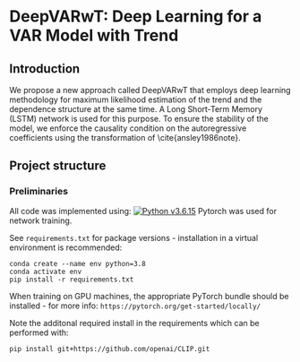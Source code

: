# DeepVARwT: Deep Learning for a VAR Model with Trend
## Introduction
We propose a new approach called DeepVARwT that employs deep learning methodology for maximum likelihood estimation of the trend and the dependence structure at the same time. A Long Short-Term Memory (LSTM) network is used for this purpose. To ensure the stability of the model, we enforce the causality condition on the autoregressive coefficients using the transformation of \cite{ansley1986note}. 
## Project structure

### Preliminaries
All code was implemented using: 
[![Python v3.6.15](https://img.shields.io/badge/python-v3.6.15-blue.svg)](https://www.python.org/downloads/release/python-3615/)
Pytorch was used for network training.

See `requirements.txt` for package versions - installation in a virtual environment is recommended:
```
conda create --name env python=3.8
conda activate env
pip install -r requirements.txt
```
When training on GPU machines, the appropriate PyTorch bundle should be installed - for more info: `https://pytorch.org/get-started/locally/` 

Note the additonal required install in the requirements which can be performed with:
```
pip install git+https://github.com/openai/CLIP.git
```
